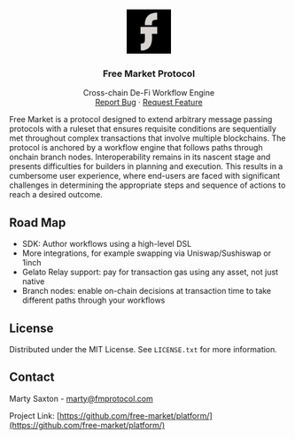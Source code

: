 <a name="readme-top"></a>

<br />
<div align="center">
  <a href="https://github.com/free-market">
    <img src="images/logo.png" alt="Logo" width="80" height="80">
  </a>

<h3 align="center">Free Market Protocol</h3>

  <p align="center">
    Cross-chain De-Fi Workflow Engine
    <br />
    <a href="https://github.com/free-market/platform/issues">Report Bug</a>
    ·
    <a href="https://github.com/free-market/platform/issues">Request Feature</a>
  </p>
</div>

Free Market is a protocol designed to extend arbitrary message passing protocols with a ruleset that ensures requisite conditions are sequentially met throughout complex transactions that involve multiple blockchains. The protocol is anchored by a workflow engine that follows paths through onchain branch nodes.
Interoperability remains in its nascent stage and presents difficulties for builders in planning and execution. This results in a cumbersome user experience, where end-users are faced with significant challenges in determining the appropriate steps and sequence of actions to reach a desired outcome.

## Road Map
- SDK: Author workflows using a high-level DSL
- More integrations, for example swapping via Uniswap/Sushiswap or 1inch
- Gelato Relay support:  pay for transaction gas using any asset, not just native
- Branch nodes:  enable on-chain decisions at transaction time to take different paths through your workflows

## License

Distributed under the MIT License. See `LICENSE.txt` for more information.

## Contact

Marty Saxton - marty@fmprotocol.com

Project Link: [https://github.com/free-market/platform/](https://github.com/free-market/platform/)
